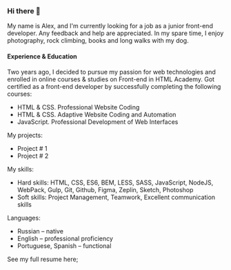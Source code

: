 ### Hi there 👋
My name is Alex, and I'm currently looking for a job as a junior front-end developer. Any feedback and help are appreciated.
In my spare time, I enjoy photography, rock climbing, books and long walks with my dog.

#### Experience & Education

Two years ago, I decided to pursue my passion for web technologies and enrolled in online courses & studies on Front-end in HTML Academy. Got certified as a front-end developer by successfully completing the following courses: 
- HTML & CSS. Professional Website Coding
- HTML & CSS. Adaptive Website Coding and Automation
- JavaScript. Professional Development of Web Interfaces

My projects: 
- Project # 1
- Project # 2

My skills: 
- Hard skills: HTML, CSS, ES6, BEM, LESS, SASS, JavaScript, NodeJS, WebPack, Gulp, Git, Github, Figma, Zeplin, Sketch, Photoshop
- Soft skills: Project Management, Teamwork, Excellent communication skills

Languages:
- Russian – native
- English – professional proficiency
- Portuguese, Spanish – functional


See my full resume here;

<!--
**morrisonalexx/morrisonalexx** is a ✨ _special_ ✨ repository because its `README.md` (this file) appears on your GitHub profile.

Here are some ideas to get you started:

- 🔭 I’m currently working on ...
- 🌱 I’m currently learning ...
- 👯 I’m looking to collaborate on ...
- 🤔 I’m looking for help with ...
- 💬 Ask me about ...
- 📫 How to reach me: ...
- 😄 Pronouns: ...
- ⚡ Fun fact: ...
-->
